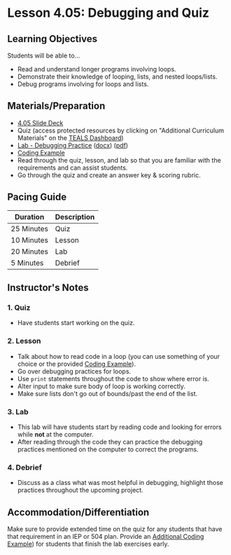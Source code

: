 # Lesson 4.05: Debugging and Quiz

## Learning Objectives

Students will be able to...

* Read and understand longer programs involving loops.
* Demonstrate their knowledge of looping, lists, and nested loops/lists.
* Debug programs involving for loops and lists.

## Materials/Preparation

* [4.05 Slide Deck](https://github.com/Areson/2nd-semester-introduction-to-computer-science/raw/master/units/4_unit/slidedecks/Intro%20Python%204.05%20TEALS.pptx)
* Quiz (access protected resources by clicking on "Additional Curriculum Materials" on the [TEALS Dashboard][])
* [Lab - Debugging Practice][] ([docx][]) ([pdf][])
* [Coding Example][]
* Read through the quiz, lesson, and lab so that you are familiar with the requirements and can assist students.
* Go through the quiz and create an answer key & scoring rubric.

## Pacing Guide

| **Duration** | **Description** |
| ----------   | -----------     |
| 25 Minutes   | Quiz            |
| 10 Minutes   | Lesson          |
| 20 Minutes   | Lab             |
| 5 Minutes    | Debrief         |

## Instructor's Notes

### 1. Quiz

* Have students start working on the quiz.

### 2. Lesson

* Talk about how to read code in a loop (you can use something of your choice or the provided [Coding Example][]).
* Go over debugging practices for loops.
* Use `print` statements throughout the code to show where error is.
* Alter input to make sure body of loop is working correctly.
* Make sure lists don't go out of bounds/past the end of the list.

### 3. Lab

* This lab will have students start by reading code and looking for errors while **not** at the computer.
* After reading through the code they can practice the debugging practices mentioned on the computer to correct the programs.

### 4. Debrief

* Discuss as a class what was most helpful in debugging, highlight those practices throughout the upcoming project.

## Accommodation/Differentiation

Make sure to provide extended time on the quiz for any students that have that requirement in an IEP or 504 plan.
Provide an [Additional Coding Example]) for students that finish the lab exercises early.

[TEALS Dashboard]:http:/www.tealsk12.org/dashboard
[Lab - Debugging Practice]: lab.md
[Coding Example]: https://raw.githubusercontent.com/TEALSK12/2nd-semester-introduction-to-computer-science/master/units/4_unit/05_lesson/code_example.py
[Additional Coding Example]: https://github.com/Areson/2nd-semester-introduction-to-computer-science/raw/master/units/4_unit/05_lesson/longer_coding_sample.py
[pdf]: https://github.com/Areson/2nd-semester-introduction-to-computer-science/raw/master/units/4_unit/05_lesson/lab.pdf
[docx]: https://github.com/Areson/2nd-semester-introduction-to-computer-science/raw/master/units/4_unit/05_lesson/lab.docx
